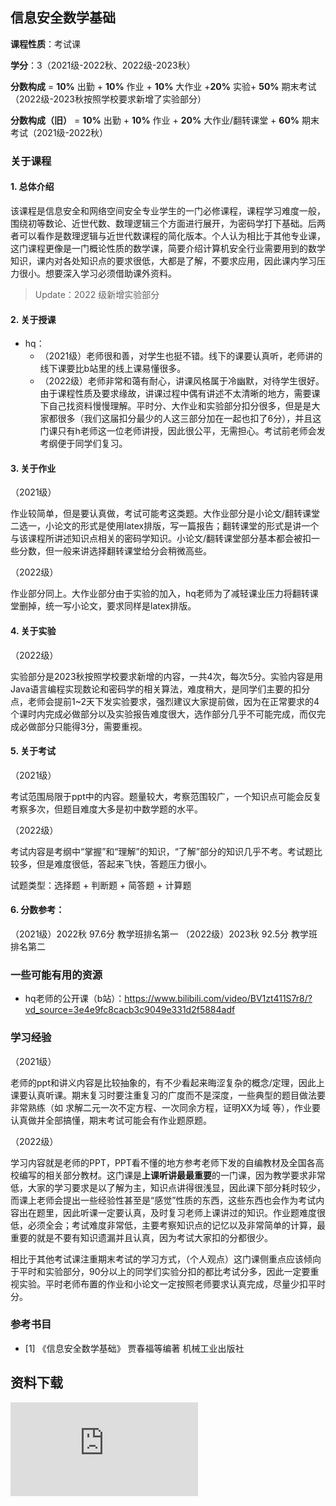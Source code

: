 ## 信息安全数学基础

**课程性质**：考试课

**学分**：3（2021级-2022秋、2022级-2023秋）

**分数构成** = **10%** 出勤 + **10%** 作业 + **10%** 大作业 +**20%** 实验+ **50%** 期末考试（2022级-2023秋按照学校要求新增了实验部分）

**分数构成（旧）** = **10%** 出勤 + **10%** 作业 + **20%** 大作业/翻转课堂 + **60%** 期末考试（2021级-2022秋）

### 关于课程

#### 1. 总体介绍

该课程是信息安全和网络空间安全专业学生的一门必修课程，课程学习难度一般，围绕初等数论、近世代数、数理逻辑三个方面进行展开，为密码学打下基础。后两者可以看作是数理逻辑与近世代数课程的简化版本。个人认为相比于其他专业课，这门课程更像是一门概论性质的数学课，简要介绍计算机安全行业需要用到的数学知识，课内对各处知识点的要求很低，大都是了解，不要求应用，因此课内学习压力很小。想要深入学习必须借助课外资料。

> Update：2022 级新增实验部分
#### 2. 关于授课

- hq：
  - （2021级）老师很和善，对学生也挺不错。线下的课要认真听，老师讲的线下课要比b站里的线上课易懂很多。
  - （2022级）老师非常和蔼有耐心，讲课风格属于冷幽默，对待学生很好。由于课程性质及要求缘故，讲课过程中偶有讲述不太清晰的地方，需要课下自己找资料慢慢理解。平时分、大作业和实验部分扣分很多，但是是大家都很多（我们这届扣分最少的人这三部分加在一起也扣了6分），并且这门课只有h老师这一位老师讲授，因此很公平，无需担心。考试前老师会发考纲便于同学们复习。

#### 3. 关于作业

（2021级）

作业较简单，但是要认真做，考试可能考这类题。大作业部分是小论文/翻转课堂二选一，小论文的形式是使用latex排版，写一篇报告；翻转课堂的形式是讲一个与该课程所讲述知识点相关的密码学知识。小论文/翻转课堂部分基本都会被扣一些分数，但一般来讲选择翻转课堂给分会稍微高些。

（2022级）

作业部分同上。大作业部分由于实验的加入，hq老师为了减轻课业压力将翻转课堂删掉，统一写小论文，要求同样是latex排版。

#### 4. 关于实验

（2022级）

实验部分是2023秋按照学校要求新增的内容，一共4次，每次5分。实验内容是用Java语言编程实现数论和密码学的相关算法，难度稍大，是同学们主要的扣分点，老师会提前1~2天下发实验要求，强烈建议大家提前做，因为在正常要求的4个课时内完成必做部分以及实验报告难度很大，选作部分几乎不可能完成，而仅完成必做部分只能得3分，需要重视。

#### 5. 关于考试

（2021级）

考试范围局限于ppt中的内容。题量较大，考察范围较广，一个知识点可能会反复考察多次，但题目难度大多是初中数学题的水平。

（2022级）

考试内容是考纲中“掌握”和“理解”的知识，“了解”部分的知识几乎不考。考试题比较多，但是难度很低，答起来飞快，答题压力很小。

试题类型：选择题 + 判断题 + 简答题 + 计算题

#### 6. 分数参考：
（2021级）2022秋 97.6分 教学班排名第一 （2022级）2023秋 92.5分 教学班排名第二


### 一些可能有用的资源

- hq老师的公开课（b站）：https://www.bilibili.com/video/BV1zt411S7r8/?vd_source=3e4e9fc8cacb3c9049e331d2f5884adf

### 学习经验

（2021级）

老师的ppt和讲义内容是比较抽象的，有不少看起来晦涩复杂的概念/定理，因此上课要认真听课。期末复习时要注重复习的广度而不是深度，一些典型的题目做法要非常熟练（如 求解二元一次不定方程、一次同余方程，证明XX为域 等），作业要认真做并全部搞懂，期末考试可能会有作业题原题。

（2022级）

学习内容就是老师的PPT，PPT看不懂的地方参考老师下发的自编教材及全国各高校编写的相关部分教材。这门课是**上课听讲最最重要**的一门课，因为教学要求非常低，大家的学习要求是以了解为主，知识点讲得很浅显，因此课下部分耗时较少，而课上老师会提出一些经验性甚至是“感觉”性质的东西，这些东西也会作为考试内容出在题里，因此听课一定要认真，及时复习老师上课讲过的知识。作业题难度很低，必须全会；考试难度非常低，主要考察知识点的记忆以及非常简单的计算，最重要的就是不要有知识遗漏并且认真，因为考试大家扣的分都很少。

相比于其他考试课注重期末考试的学习方式，（个人观点）这门课侧重点应该倾向于平时和实验部分，90分以上的同学们实验分扣的都比考试分多，因此一定要重视实验。平时老师布置的作业和小论文一定按照老师要求认真完成，尽量少扣平时分。

### 参考书目

- [1] 《信息安全数学基础》  贾春福等编著  机械工业出版社

## 资料下载

![](https://raw.gitmirror.com/HIT-OpenCS/CS_Courses/main/公共课程/信息安全数学基础/file.md ":include")
